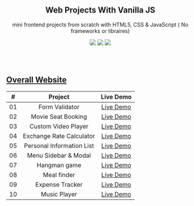 <br/>


<h2 align="middle">Web Projects With Vanilla JS</h2>
<p align="middle">mini frontend projects from scratch with HTML5, CSS & JavaScript ( No frameworks or libraires) </p>
<p align="middle">
  <img src="https://img.shields.io/badge/language-html-red.svg?style=flat-square"/>
  <img src="https://img.shields.io/badge/language-css-blue.svg?style=flat-square"/>
  <img src="https://img.shields.io/badge/language-js-yellow.svg?style=flat-square"/>
</p>

<br/>
<br/>

## [Overall Website](https://hwani-vanillajs.netlify.app/)


|  #  |            Project             | Live Demo |
| :-: | :----------------------------: | :-------: |
| 01  | Form Validator | [Live Demo](https://hwani-vanillajs.netlify.app/form-validator/)  |
| 02  | Movie Seat Booking | [Live Demo](https://hwani-vanillajs.netlify.app/movie-seat-booking/)  |
| 03  | Custom Video Player | [Live Demo](https://hwani-vanillajs.netlify.app/custom-video-player/)  |
| 04  | Exchange Rate Calculator | [Live Demo](https://hwani-vanillajs.netlify.app/exchange-rate-calculator/)  |
| 05  | Personal Information List | [Live Demo](https://hwani-vanillajs.netlify.app/personal-information-list/)  |
| 06  | Menu Sidebar & Modal | [Live Demo](https://hwani-vanillajs.netlify.app/menu-sidebar-modal/)  |
| 07  | Hangman game | [Live Demo](https://hwani-vanillajs.netlify.app/hangman-game/)  |
| 08  | Meal finder | [Live Demo](https://hwani-vanillajs.netlify.app/meal-finder/)  |
| 09  | Expense Tracker | [Live Demo](https://hwani-vanillajs.netlify.app/expense-tracker/)  |
| 10  | Music Player | [Live Demo](http://localhost:63342/vanilla_js_projects/Music-Player/index.html)  |






